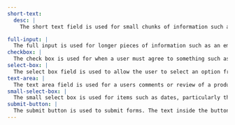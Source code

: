 ```yaml
---
short-text:
  desc: |
    The short text field is used for small chunks of information such as first name or city. It only takes up half the form width.

full-input: |
  The full input is used for longer pieces of information such as an email or a street address. It uses the full width of the form.
checkbox: |
  The check box is used for when a user must agree to something such as the terms and conditions or being added to the emailing list.
select-box: |
  The select box field is used to allow the user to select an option from a list such as the province or country associated with their order. It will only ever be half the width of the form field and the content should always be in alphabetical order.
text-area: |
  The text area field is used for a users comments or review of a product.
small-select-box: |
  The small select box is used for items such as dates, particularly the expiry date for a credit card.
submit-button: |
  The submit button is used to submit forms. The text inside the button may change but the colours must always be as seen when submitting a form.
---
```

